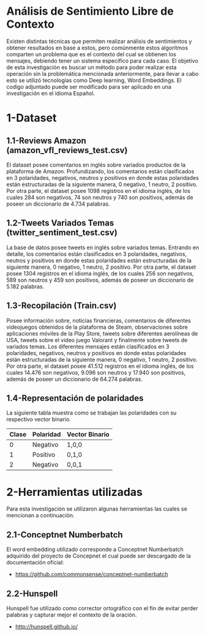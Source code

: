 # Análisis de Sentimiento Libre de Contexto
  Existen distintas técnicas que permiten realizar análisis de sentimientos y obtener resultados en base a estos, pero comúnmente estos algoritmos comparten un problema que es el contexto del cual se obtienen los mensajes, debiendo tener un sistema específico para cada caso. El objetivo de esta investigación es buscar un método para poder realizar esta operación sin la problemática mencionada  anteriormente, para llevar a cabo esto se utilizó tecnologías como Deep learning,  Word Embeddings. El codigo adjuntado puede ser modificado para ser aplicado en una investigación en el idioma Español.

# 1-Dataset
## 1.1-Reviews Amazon  (amazon_vfl_reviews_test.csv)
  El dataset posee comentarios en inglés sobre variados productos de la plataforma de Amazon. Profundizando, los comentarios están clasificados en 3 polaridades, negativos, neutros y positivos en donde estas polaridades están estructuradas de la siguiente manera, 0 negativo, 1 neutro, 2 positivo. Por otra parte, el dataset posee 1098 registros en el idioma inglés, de los cuales 284 son negativos, 74 son neutros y 740 son positivos, además de poseer un diccionario de 4.734 palabras.

## 1.2-Tweets Variados Temas (twitter_sentiment_test.csv)
  La base de datos posee tweets en inglés sobre variados temas. Entrando en detalle, los comentarios están clasificados en 3 polaridades, negativos, neutros y positivos en donde estas polaridades están estructuradas de la siguiente manera, 0 negativo, 1 neutro, 2 positivo. Por otra parte, el dataset posee 1304 registros en el idioma inglés, de los cuales 256 son negativos, 589 son neutros y 459 son positivos, además de poseer un diccionario de 5.182 palabras.

## 1.3-Recopilación (Train.csv)
  Posee información sobre, noticias financieras, comentarios de diferentes videojuegos obtenidos de la plataforma de Steam, observaciones sobre aplicaciones móviles de la Play Store, tweets sobre diferentes aerolíneas de USA, tweets sobre el video juego Valorant y finalmente sobre tweets de variados temas.
Los diferentes mensajes están clasificados en 3 polaridades, negativos, neutros y positivos en donde estas polaridades están estructuradas de la siguiente manera, 0 negativo, 1 neutro, 2 positivo. Por otra parte, el dataset posee 41.512 registros en el idioma inglés, de los cuales 14.476 son negativos, 9.096 son neutros y 17.940 son positivos, además de poseer un diccionario de 64.274 palabras.

## 1.4-Representación de polaridades
  La siguiente tabla muestra como se trabajan las polaridades con su respectivo vector binario.
  
|Clase | Polaridad | Vector Binario|
| -- | -- | -- |
| 0 | Negativo |1,0,0|
| 1 | Positivo |0,1,0|
| 2 | Negativo |0,0,1|

# 2-Herramientas utilizadas
  Para esta investigación se utilizaron algunas herramientas las cuales se mencionan a continuación.
## 2.1-Conceptnet Numberbatch
  El word embedding utilizado corresponde a Conceptnet Numberbatch adquirido del proyecto de Concepnet el cual puede ser descargado de la documentación oficial:
  * https://github.com/commonsense/conceptnet-numberbatch

## 2.2-Hunspell
  Hunspell fue utilizado como corrector ortográfico con el fin de evitar perder palabras y capturar mejor el contexto de la oración.
  * http://hunspell.github.io/
